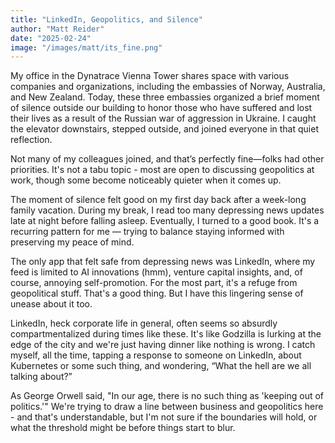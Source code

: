 ```yaml
---
title: "LinkedIn, Geopolitics, and Silence"
author: "Matt Reider"
date: "2025-02-24"
image: "/images/matt/its_fine.png"
---
```


My office in the Dynatrace Vienna Tower shares space with various companies and organizations, including the embassies of Norway, Australia, and New Zealand. Today, these three embassies organized a brief moment of silence outside our building to honor those who have suffered and lost their lives as a result of the Russian war of aggression in Ukraine. I caught the elevator downstairs, stepped outside, and joined everyone in that quiet reflection.

Not many of my colleagues joined, and that’s perfectly fine—folks had other priorities. It's not a tabu topic - most are open to discussing geopolitics at work, though some become noticeably quieter when it comes up.

The moment of silence felt good on my first day back after a week-long family vacation. During my break, I read too many depressing news updates late at night before falling asleep. Eventually, I turned to a good book. It's a recurring pattern for me — trying to balance staying informed with preserving my peace of mind.

The only app that felt safe from depressing news was LinkedIn, where my feed is limited to AI innovations (hmm), venture capital insights, and, of course, annoying self-promotion. For the most part, it's a refuge from geopolitical stuff. That's a good thing. But I have this lingering sense of unease about it too. 

LinkedIn, heck corporate life in general, often seems so absurdly compartmentalized during times like these. It's like Godzilla is lurking at the edge of the city and we're just having dinner like nothing is wrong. I catch myself, all the time, tapping a response to someone on LinkedIn, about Kubernetes or some such thing, and wondering, “What the hell are we all talking about?”

As George Orwell said, "In our age, there is no such thing as 'keeping out of politics.'" We're trying to draw a line between business and geopolitics here - and that's understandable, but I'm not sure if the boundaries will hold, or what the threshold might be before things start to blur.
